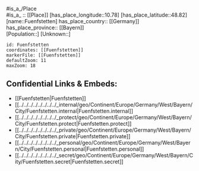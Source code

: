 ﻿---
location: [48.82,10.78] 
mapzoom: [7,12] 
mapmarker: city 
type: City
tags:
- geo/City


SpocWebEntityId: 30317
isDeleted: false
confidential: public

---
#is_a_/Place  
#is_a_ :: [[Place]] 
[has_place_longitude::10.78] 
[has_place_latitude::48.82] 
[name::Fuenfstetten] 
has_place_country:: [[Germany]]  
has_place_province:: [[Bayern]]  
[Population::] 
[Unknown::] 


```leaflet
id: Fuenfstetten
coordinates: [[Fuenfstetten]] 
markerFile: [[Fuenfstetten]] 
defaultZoom: 11 
maxZoom: 18
```


## Confidential Links & Embeds: 
- [[Fuenfstetten|Fuenfstetten]]  
- [[../../../../../../../../_internal/geo/Continent/Europe/Germany/West/Bayern/City/Fuenfstetten.internal|Fuenfstetten.internal]] 
- [[../../../../../../../../_protect/geo/Continent/Europe/Germany/West/Bayern/City/Fuenfstetten.protect|Fuenfstetten.protect]] 
- [[../../../../../../../../_private/geo/Continent/Europe/Germany/West/Bayern/City/Fuenfstetten.private|Fuenfstetten.private]] 
- [[../../../../../../../../_personal/geo/Continent/Europe/Germany/West/Bayern/City/Fuenfstetten.personal|Fuenfstetten.personal]] 
- [[../../../../../../../../_secret/geo/Continent/Europe/Germany/West/Bayern/City/Fuenfstetten.secret|Fuenfstetten.secret]] 

